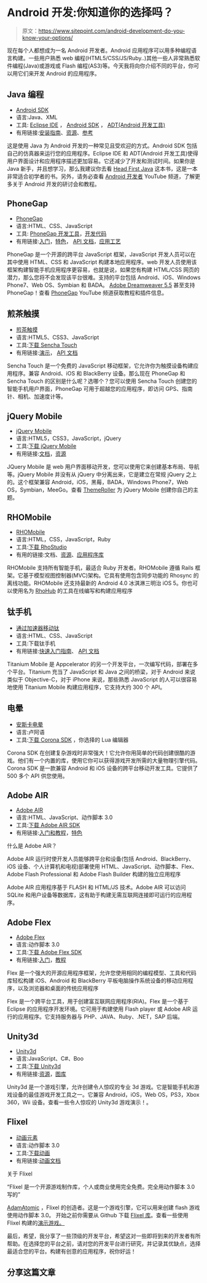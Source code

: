 # Android 开发:你知道你的选择吗？

> 原文：<https://www.sitepoint.com/android-development-do-you-know-your-options/>

现在每个人都想成为一名 Android 开发者。Android 应用程序可以用多种编程语言构建。一些用户熟悉 web 编程(HTML5/CSS/JS/Ruby..)其他一些人非常熟悉软件编程(Java)或游戏或 Flash 编程(AS3)等。今天我将向你介绍不同的平台，你可以用它们来开发 Android 的应用程序。

## Java 编程

*   [Android SDK](http://developer.android.com)
*   语言:Java、XML
*   工具: [Eclipse IDE](http://www.eclipse.org/downloads/) ， [Android SDK](http://developer.android.com/sdk/index.html) ， [ADT(Android 开发工具)](http://developer.android.com/sdk/eclipse-adt.html)
*   有用链接:[安装指南](http://developer.android.com/sdk/installing.html)、[资源](http://developer.android.com/resources/tutorials/hello-world.html)、[参考](http://developer.android.com/reference/packages.html)

这是使用 Java 为 Android 开发的一种常见且受欢迎的方式。Android SDK 包括自己的仿真器来运行您的应用程序。Eclipse IDE 和 ADT(Android 开发工具)使得用户界面设计和应用程序描述更加容易。它还减少了开发和测试时间。如果你是 Java 新手，并且想学习，那么我建议你去看 [Head First Java](http://www.amazon.com/Head-First-Java-Kathy-Sierra/dp/0596009208) 这本书，这是一本非常适合初学者的书。另外，请务必查看 [Android 开发者](http://www.youtube.com/user/androiddevelopers) YouTube 频道，了解更多关于 Android 开发的研讨会和教程。

## PhoneGap

*   [PhoneGap](http://phonegap.com/)
*   语言:HTML、CSS、JavaScript
*   工具: [PhoneGap 开发工具](http://phonegap.com/tools/)，[开发代码](http://phonegap.com/download-thankyou)
*   有用链接:[入门](http://phonegap.com/start)，[特色](http://phonegap.com/about/features)， [API 文档](http://docs.phonegap.com/en/1.3.0/index.html)，[应用工艺](http://phonegap.com/case_study/phonegap-application-craft-pain-free-mobile-app-development/)

PhoneGap 是一个开源的跨平台 JavaScript 框架，JavaScript 开发人员可以在其中使用 HTML、CSS 和 JavaScript 构建本地应用程序。web 开发人员使用该框架构建智能手机应用程序更容易，也就是说，如果您有构建 HTML/CSS 网页的潜力，那么您将不会发现该平台很难。支持的平台包括 Android、iOS、Windows Phone7、Web OS、Symbian 和 BADA。 [Adobe Dreamweaver 5.5](http://blogs.nitobi.com/andre/index.php/2011/04/12/adobe-dreamweaver-5-5-supports-phonegap/) 甚至支持 PhoneGap！查看 [PhoneGap](http://www.youtube.com/user/PhoneGap?feature=watch) YouTube 频道获取教程和插件信息。

## 煎茶触摸

*   [煎茶触摸](http://www.sencha.com/products/touch/)
*   语言:HTML5、CSS3、JavaScript
*   工具:[下载 Sencha Touch](http://www.sencha.com/products/touch/download)
*   有用链接:[演示](http://www.sencha.com/products/touch/demos/)， [API 文档](http://docs.sencha.com/)

Sencha Touch 是一个免费的 JavaScript 移动框架，它允许你为触摸设备构建应用程序。兼容 Android、iOS 和 BlackBerry 设备。那么现在 PhoneGap 和 Sencha Touch 的区别是什么呢？选哪个？您可以使用 Sencha Touch 创建您的智能手机用户界面，PhoneGap 可用于超越您的应用程序，即访问 GPS、指南针、相机、加速度计等。

## jQuery Mobile

*   [jQuery Mobile](http://jquerymobile.com/)
*   语言:HTML5，CSS3，JavaScript，jQuery
*   工具:[下载 jQuery Mobile](http://jquerymobile.com/download/)
*   有用链接:[文档](http://jquerymobile.com/demos/1.0/)，[资源](http://jquerymobile.com/resources/)

JQuery Mobile 是 web 用户界面移动开发，您可以使用它来创建基本布局、导航等。jQuery Mobile 并没有从 jQuery 中分离出来，它是建立在常规 jQuery 之上的。这个框架兼容 Android，iOS，黑莓，BADA，Windows Phone7，Web OS，Symbian，MeeGo。查看 [ThemeRoller](http://jqueryui.com/themeroller/) 为 jQuery Mobile 创建你自己的主题。

## RHOMobile

*   [RHOMobile](http://rhomobile.com/)
*   语言:HTML，CSS，JavaScript，Ruby
*   工具:[下载 RhoStudio](http://rhomobile.com/products/rhostudio/)
*   有用的链接:文档、[资源](http://rhomobile.com/resources/)、[应用程序库](http://rhomobile.com/apps/)

RHOMobile 支持所有智能手机，最适合 Ruby 开发者。RHOMobile 遵循 Rails 框架。它基于模型视图控制器(MVC)架构。它具有使用包含同步功能的 Rhosync 的离线功能。RHOMobile 还支持最新的 Android 4.0 冰淇淋三明治 iOS 5。你也可以使用名为 [RhoHub](https://app.rhohub.com/) 的工具在线编写和构建应用程序

## 钛手机

*   [通过加速器移动钛](http://www.appcelerator.com/products/titanium-mobile-application-development/)
*   语言:HTML、CSS、JavaScript
*   工具:下载钛手机
*   有用链接:[快速入门指南](https://wiki.appcelerator.org/display/guides/Quick+Start)、 [API 文档](http://developer.appcelerator.com/apidoc/mobile/latest)

Titanium Mobile 是 Appcelerator 的另一个开发平台，一次编写代码，部署在多个平台。Titanium 充当了 JavaScript 和 Java 之间的桥梁，对于 Android 来说类似于 Objective-C，对于 iPhone 来说，那些熟悉 JavaScript 的人可以很容易地使用 Titanium Mobile 构建应用程序，它支持大约 300 个 API。

## 电晕

*   [安斯卡电晕](http://www.anscamobile.com/corona/)
*   语言:卢阿语
*   工具:[下载 Corona SDK](https://github.com/coronalabs/corona/releases/tag/3654) ，你选择的 Lua 编辑器

Corona SDK 在创建复杂游戏时非常强大！它允许你用简单的代码创建很酷的游戏。他们有一个内置的库，使用它你可以获得游戏开发所需的大量物理引擎代码。Corona SDK 是一款兼容 Android 和 iOS 设备的跨平台移动开发工具。它提供了 500 多个 API 供您使用。

## Adobe AIR

*   [Adobe AIR](http://www.adobe.com/products/air.html)
*   语言:HTML、JavaScript、动作脚本 3.0
*   工具:[下载 Adobe AIR SDK](http://www.adobe.com/special/products/air/sdk/)
*   有用链接:[入门和教程](http://www.adobe.com/devnet/air/documentation.html)，[特色](http://www.adobe.com/products/air/features._sl_id-contentfilter_sl_featuredisplaytypes_sl_new.html)

什么是 Adobe AIR？

Adobe AIR 运行时使开发人员能够跨平台和设备(包括 Android、BlackBerry、iOS 设备、个人计算机和电视)部署使用 HTML、JavaScript、动作脚本、Flex、Adobe Flash Professional 和 Adobe Flash Builder 构建的独立应用程序

Adobe AIR 应用程序基于 FLASH 和 HTML/JS 技术。Adobe AIR 可以访问 SQLite 和用户设备等数据库，这有助于构建无需互联网连接即可运行的应用程序。

## Adobe Flex

*   [Adobe Flex](http://www.adobe.com/products/flex.html)
*   语言:动作脚本 3.0
*   工具:[下载 Adobe Flex SDK](http://www.adobe.com/cfusion/entitlement/index.cfm?e=flexsdk)
*   有用链接:[入门](http://www.adobe.com/devnet/flex.html?view=gettingstarted)，[教程](http://tv.adobe.com/product/flex)

Flex 是一个强大的开源应用程序框架，允许您使用相同的编程模型、工具和代码库轻松构建 iOS、Android 和 BlackBerry 平板电脑操作系统设备的移动应用程序，以及浏览器和桌面的传统应用程序

Flex 是一个跨平台工具，用于创建富互联网应用程序(RIA)。Flex 是一个基于 Eclipse 的应用程序开发环境。它可用于构建使用 Flash player 或 Adobe AIR 运行的应用程序。它支持服务器与 PHP、JAVA、Ruby、.NET，SAP 后端。

## Unity3d

*   [Unity3d](http://unity3d.com/)
*   语言:JavaScript、C#、Boo
*   工具:[下载 Unity3d](http://unity3d.com/unity/download/)
*   有用链接:[资源](http://unity3d.com/support/resources/)，[图库](http://unity3d.com/gallery/)

Unity3d 是一个游戏引擎，允许创建令人惊叹的专业 3d 游戏。它是智能手机和游戏设备的最佳游戏开发工具之一。它兼容 Android，iOS，Web OS，PS3，Xbox 360，Wii 设备。查看一些令人惊叹的 Unity3d 游戏演示！。

## Flixel

*   [动画元素](http://flixel.org)
*   语言:动作脚本 3.0
*   工具:[下载动画](http://flixel.org/download.html)
*   有用链接:[动画文档](http://flixel.org/docs/)

关于 Flixel

“Flixel 是一个开源游戏制作库，个人或商业使用完全免费。完全用动作脚本 3.0 写的”

[AdamAtomic](http://adamatomic.com/) ，Flixel 的创造者。这是一个游戏引擎，它可以用来创建 flash 游戏使用动作脚本 3.0。
开始之前你需要从 Github 下载 [Flixel 库](https://github.com/AdamAtomic/flixel/)。查看一些使用 Flixel 构建的[演示游戏。](http://games.flixel.org/)

最后，希望，我分享了一些顶级的开发平台，希望这对一些即将到来的开发者有所帮助。在选择您的平台之前，请对您的开发平台进行研究，并记录其优缺点，选择最适合您的平台。构建有创意的应用程序，祝你好运！

## 分享这篇文章
